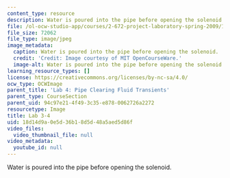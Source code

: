 ```yaml
---
content_type: resource
description: Water is poured into the pipe before opening the solenoid.
file: /ol-ocw-studio-app/courses/2-672-project-laboratory-spring-2009/18d14d9a0e5d36b18d5d48a5aed5d86f_lab3-4.jpg
file_size: 72062
file_type: image/jpeg
image_metadata:
  caption: Water is poured into the pipe before opening the solenoid.
  credit: 'Credit: Image courtesy of MIT OpenCourseWare.'
  image-alt: Water is poured into the pipe before opening the solenoid.
learning_resource_types: []
license: https://creativecommons.org/licenses/by-nc-sa/4.0/
ocw_type: OCWImage
parent_title: 'Lab 4: Pipe Clearing Fluid Transients'
parent_type: CourseSection
parent_uid: 94c97e21-4f49-3c35-e878-0062726a2272
resourcetype: Image
title: Lab 3-4
uid: 18d14d9a-0e5d-36b1-8d5d-48a5aed5d86f
video_files:
  video_thumbnail_file: null
video_metadata:
  youtube_id: null
---
```

Water is poured into the pipe before opening the solenoid.